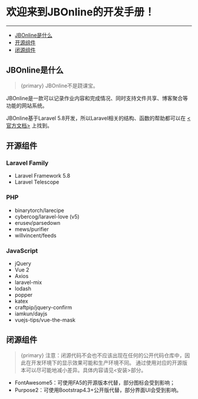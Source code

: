 # 欢迎来到JBOnline的开发手册！

---

- [JBOnline是什么](#what-is-jb-online)
- [开源组件](#open-source)
- [闭源组件](#private-source)

<a name="what-is-jb-online"></a>
## JBOnline是什么

> {primary} JBOnline不是跷课宝。

JBOnline是一款可以记录作业内容和完成情况、同时支持文件共享、博客聚合等功能的网站系统。

JBOnline基于Laravel 5.8开发，所以Laravel相关的结构、函数的帮助都可以在 [<官方文档>](https://laravel.com/docs/5.8) 上找到。

<a name="open-source"></a>
## 开源组件

### Laravel Family

- Laravel Framework 5.8
- Laravel Telescope

### PHP

- binarytorch/larecipe
- cybercog/laravel-love (v5)
- erusev/parsedown
- mews/purifier
- willvincent/feeds

### JavaScript

- jQuery
- Vue 2
- Axios
- laravel-mix
- lodash
- popper
- katex
- craftpip/jquery-confirm
- iamkun/dayjs
- vuejs-tips/vue-the-mask

<a name="private-source"></a>
## 闭源组件

> {primary} 注意：闭源代码不会也不应该出现在任何的公开代码仓库中，因此在开发环境下的显示效果可能和生产环境不同。
> 通过使用对应的开源版本可以尽可能地减小差异。具体内容请见<安装>部分。

- FontAwesome5：可使用FA5的开源版本代替，部分图标会受到影响；
- Purpose2：可使用Bootstrap4.3+公开版代替，部分界面UI会受到影响。